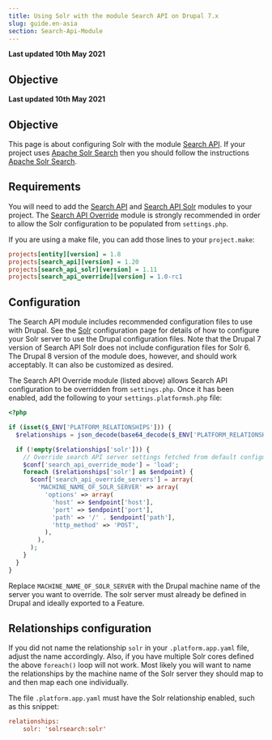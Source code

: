 ```yaml
---
title: Using Solr with the module Search API on Drupal 7.x
slug: guide.en-asia
section: Search-Api-Module
---
```


**Last updated 10th May 2021**



## Objective  

**Last updated 10th May 2021**



## Objective  

This page is about configuring Solr with the module [Search API](https://www.drupal.org/project/search_api). If your project uses [Apache Solr Search](https://www.drupal.org/project/apachesolr) then you should follow the instructions [Apache Solr Search](../apachesolr-module).

## Requirements
You will need to add the [Search API](https://www.drupal.org/project/search_api) and [Search API
Solr](https://www.drupal.org/project/search_api_solr) modules to your project. The [Search API Override](https://www.drupal.org/project/search_api_override) module is strongly recommended in order to allow the Solr configuration to be populated from `settings.php`.

If you are using a make file, you can add those lines to your
`project.make`:

```ini
projects[entity][version] = 1.8
projects[search_api][version] = 1.20
projects[search_api_solr][version] = 1.11
projects[search_api_override][version] = 1.0-rc1
```

## Configuration

The Search API module includes recommended configuration files to use with Drupal.  See the [Solr](../../configuration-services/solr) configuration page for details of how to configure your Solr server to use the Drupal configuration files.  Note that the Drupal 7 version of Search API Solr does not include configuration files for Solr 6.  The Drupal 8 version of the module does, however, and should work acceptably.  It can also be customized as desired.

The Search API Override module (listed above) allows Search API configuration to be overridden from `settings.php`.  Once it has been enabled, add the following to your `settings.platformsh.php` file:

```php
<?php

if (isset($_ENV['PLATFORM_RELATIONSHIPS'])) {
  $relationships = json_decode(base64_decode($_ENV['PLATFORM_RELATIONSHIPS']), TRUE);

  if (!empty($relationships['solr'])) {
    // Override search API server settings fetched from default configuration.
    $conf['search_api_override_mode'] = 'load';
    foreach ($relationships['solr'] as $endpoint) {
      $conf['search_api_override_servers'] = array(
        'MACHINE_NAME_OF_SOLR_SERVER' => array(
          'options' => array(
            'host' => $endpoint['host'],
            'port' => $endpoint['port'],
            'path' => '/' . $endpoint['path'],
            'http_method' => 'POST',
          ),
        ),
      );
    }
  }
}
```

Replace `MACHINE_NAME_OF_SOLR_SERVER` with the Drupal machine name of the server you want to override.  The solr server must already be defined in Drupal and ideally exported to a Feature.

## Relationships configuration

If you did not name the relationship `solr` in your `.platform.app.yaml` file, adjust the name accordingly.  Also, if you have multiple Solr cores defined the above `foreach()` loop will not work.  Most likely you will want to name the relationships by the machine name of the Solr server they should map to and then map each one individually.

The file `.platform.app.yaml` must have the Solr relationship enabled, such as this snippet:

```ini
relationships:
    solr: 'solrsearch:solr'
```
